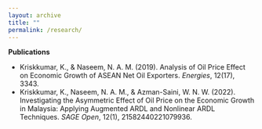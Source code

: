 ```yaml
---
layout: archive
title: ""
permalink: /research/
---
```



**Publications**
- Kriskkumar, K., & Naseem, N. A. M. (2019). Analysis of Oil Price Effect on Economic Growth of ASEAN Net Oil Exporters. *Energies*, 12(17), 3343.
- Kriskkumar, K., Naseem, N. A. M., & Azman-Saini, W. N. W. (2022). Investigating the Asymmetric Effect of Oil Price on the Economic Growth in Malaysia: Applying Augmented ARDL and Nonlinear ARDL Techniques. *SAGE Open*, 12(1), 21582440221079936.